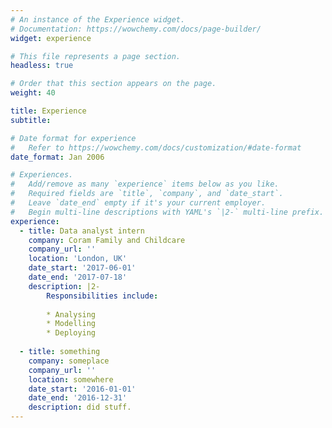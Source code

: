 ```yaml
---
# An instance of the Experience widget.
# Documentation: https://wowchemy.com/docs/page-builder/
widget: experience

# This file represents a page section.
headless: true

# Order that this section appears on the page.
weight: 40

title: Experience
subtitle:

# Date format for experience
#   Refer to https://wowchemy.com/docs/customization/#date-format
date_format: Jan 2006

# Experiences.
#   Add/remove as many `experience` items below as you like.
#   Required fields are `title`, `company`, and `date_start`.
#   Leave `date_end` empty if it's your current employer.
#   Begin multi-line descriptions with YAML's `|2-` multi-line prefix.
experience:
  - title: Data analyst intern
    company: Coram Family and Childcare
    company_url: ''
    location: 'London, UK'
    date_start: '2017-06-01'
    date_end: '2017-07-18'
    description: |2-
        Responsibilities include:
        
        * Analysing
        * Modelling
        * Deploying
        
  - title: something
    company: someplace
    company_url: ''
    location: somewhere
    date_start: '2016-01-01'
    date_end: '2016-12-31'
    description: did stuff.
---
```

